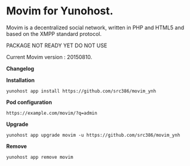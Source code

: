 Movim for Yunohost.
==========

Movim is a decentralized social network, written in PHP and HTML5 and based on the XMPP standard protocol.

PACKAGE NOT READY YET
DO NOT USE

Current Movim version : 20150810.

**Changelog**

**Installation**

    yunohost app install https://github.com/src386/movim_ynh

**Pod configuration**

    https://example.com/movim/?q=admin

**Upgrade**

    yunohost app upgrade movim -u https://github.com/src386/movim_ynh

**Remove**

    yunohost app remove movim
